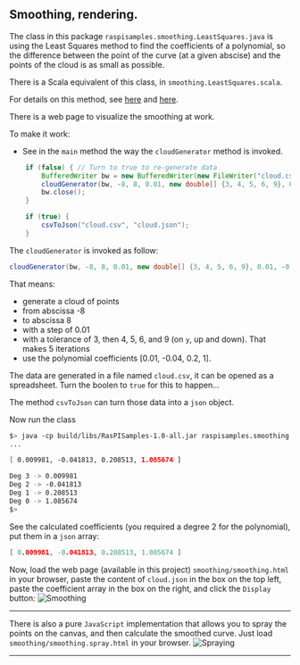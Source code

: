 ## Smoothing, rendering.
The class in this package `raspisamples.smoothing.LeastSquares.java` is using the Least Squares method to find the coefficients of a polynomial, so the difference between
the point of the curve (at a given abscise) and the points of the cloud is as small as possible.

There is a Scala equivalent of this class, in `smoothing.LeastSquares.scala`.

For details on this method, see [here](http://www.efunda.com/math/leastsquares/leastsquares.cfm) and [here](http://www.lediouris.net/original/sailing/PolarCO2/index.html).

There is a web page to visualize the smoothing at work.

To make it work:

* See in the `main` method the way the `cloudGenerator` method is invoked.

```java
	if (false) { // Turn to true to re-generate data
		BufferedWriter bw = new BufferedWriter(new FileWriter("cloud.csv"));
		cloudGenerator(bw, -8, 8, 0.01, new double[] {3, 4, 5, 6, 9}, 0.01, -0.04, 0.2, 1);
		bw.close();
	}

	if (true) {
		csvToJson("cloud.csv", "cloud.json");
	}
```

The `cloudGenerator` is invoked as follow:
```java
cloudGenerator(bw, -8, 8, 0.01, new double[] {3, 4, 5, 6, 9}, 0.01, -0.04, 0.2, 1);
```
That means:

* generate a cloud of points
* from abscissa -8
* to abscissa 8
* with a step of 0.01
* with a tolerance of 3, then 4, 5, 6, and 9 (on `y`, up and down). That makes 5 iterations
* use the polynomial coefficients [0.01, -0.04, 0.2, 1].

The data are generated in a file named `cloud.csv`, it can be opened as a spreadsheet.
Turn the boolen to `true` for this to happen...

The method `csvToJson` can turn those data into a `json` object.

Now run the class
```bash
$> java -cp build/libs/RasPISamples-1.0-all.jar raspisamples.smoothing.LeastSquares
...

[ 0.009981, -0.041813, 0.208513, 1.085674 ]

Deg 3 -> 0.009981
Deg 2 -> -0.041813
Deg 1 -> 0.208513
Deg 0 -> 1.085674
$>
```

See the calculated coefficients (you required a degree 2 for the polynomial), put them in a `json` array:
```json
[ 0.009981, -0.041813, 0.208513, 1.085674 ]
```
Now, load the web page (available in this project) `smoothing/smoothing.html` in your browser,
paste the content of `cloud.json` in the box on the top left, paste the coefficient array in the box on the right,
and click the `Display` button:
![Smoothing](../../../../smoothing.png)

---

There is also a pure `JavaScript` implementation that allows you to spray the points on the canvas, and then calculate the smoothed curve.
Just load `smoothing/smoothing.spray.html` in your browser.
![Spraying](../../../../smoothing.02.png)

---
